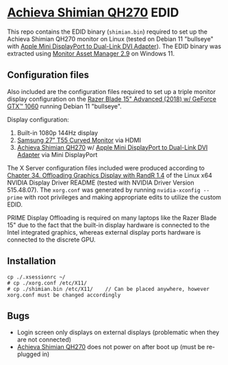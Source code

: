 # [Achieva Shimian QH270](https://www.amazon.com/Refurbished-ACHIEVA-SHIMIAN-QH270-2560x1440/dp/B00MDDN0HC) EDID

This repo contains the EDID binary (```shimian.bin```) required to set up the Achieva Shimian QH270 monitor on Linux (tested on Debian 11 "bullseye" with [Apple Mini DisplayPort to Dual-Link DVI Adapter](https://www.apple.com/sg_smb_5200/shop/product/MB571Z/A/mini-displayport-to-dual-link-dvi-adapter)).
The EDID binary was extracted using [Monitor Asset Manager 2.9](https://www.entechtaiwan.com/util/moninfo.shtm) on Windows 11.

## Configuration files

Also included are the configuration files required to set up a triple monitor display configuration on the [Razer Blade 15" Advanced (2018) w/ GeForce GTX™ 1060](https://mysupport.razer.com/app/answers/detail/a_id/2572/~/at-a-glance%3A-razer-blade-15-advanced-%282018%29-%7C-rz09-0238x) running Debian 11 "bullseye".

Display configuration:
1) Built-in 1080p 144Hz display
2) [Samsung 27” T55 Curved Monitor](https://www.samsung.com/us/computing/monitors/curved/27-t55-curved-monitor-lc27t550fdnxza/) via HDMI
3) [Achieva Shimian QH270](https://www.amazon.com/Refurbished-ACHIEVA-SHIMIAN-QH270-2560x1440/dp/B00MDDN0HC) w/ [Apple Mini DisplayPort to Dual-Link DVI Adapter](https://www.apple.com/sg_smb_5200/shop/product/MB571Z/A/mini-displayport-to-dual-link-dvi-adapter) via Mini DisplayPort

The X Server configuration files included were produced according to [Chapter 34. Offloading Graphics Display with RandR 1.4](http://us.download.nvidia.com/XFree86/Linux-x86_64/515.48.07/README/randr14.html) of the Linux x64 NVIDIA Display Driver README (tested with NVIDIA Driver Version 515.48.07).
The ```xorg.conf``` was generated by running ```nvidia-xconfig --prime``` with root privileges and making appropriate edits to utilize the custom EDID.

PRIME Display Offloading is required on many laptops like the Razer Blade 15" due to the fact that the built-in display hardware is connected to the Intel integrated graphics, whereas external display ports hardware is connected to the discrete GPU.

## Installation

```
cp ./.xsessionrc ~/
# cp ./xorg.conf /etc/X11/
# cp ./shimian.bin /etc/X11/    // Can be placed anywhere, however xorg.conf must be changed accordingly
```

## Bugs

 - Login screen only displays on external displays (problematic when they are not connected)
 - [Achieva Shimian QH270](https://www.amazon.com/Refurbished-ACHIEVA-SHIMIAN-QH270-2560x1440/dp/B00MDDN0HC) does not power on after boot up (must be re-plugged in)